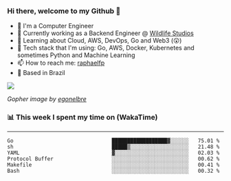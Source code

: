 ### Hi there, welcome to my Github 👋

- 📖 I'm a Computer Engineer
- 🔭 Currently working as a Backend Engineer @ [Wildlife Studios](https://wildlifestudios.com/)
- 🌱 Learning about Cloud, AWS, DevOps, Go and Web3 (😲)
- 🚀 Tech stack that I'm using: Go, AWS, Docker, Kubernetes and sometimes Python and Machine Learning
- 📫 How to reach me: [raphaelfp](https://linkedin.com/in/raphaelfp)
- 🏡 Based in Brazil

![](https://github.com/raphaelfp/gophers/blob/master/.thumb/animation/morning-coffee-3x.gif)

*Gopher image by [egonelbre](https://github.com/egonelbre/)*

### 📊 This week I spent my time on (WakaTime)

---

<!--START_SECTION:waka-->

```text
Go                                ██████████████████▓░░░░░░   75.01 %
sh                                █████▒░░░░░░░░░░░░░░░░░░░   21.48 %
YAML                              ▓░░░░░░░░░░░░░░░░░░░░░░░░   02.03 %
Protocol Buffer                   ░░░░░░░░░░░░░░░░░░░░░░░░░   00.62 %
Makefile                          ░░░░░░░░░░░░░░░░░░░░░░░░░   00.41 %
Bash                              ░░░░░░░░░░░░░░░░░░░░░░░░░   00.32 %
```

<!--END_SECTION:waka-->
